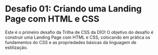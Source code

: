 # Desafio 01: Criando uma Landing Page com HTML e CSS

Este é o primeiro desafio da Trilha de CSS da DIO! O objetivo do desafio é construir uma Landing Page com HTML e CSS, colocando em prática os fundamentos do CSS e as propriedades básicas da linguagem de estilização. 
